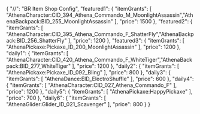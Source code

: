 {
  "//": "BR Item Shop Config",
  "featured1": {
    "itemGrants": [
      "AthenaCharacter:CID_394_Athena_Commando_M_MoonlightAssassin","AthenaBackpack:BID_255_MoonlightAssassin"
    ],
    "price": 1500
  },
  "featured2": {
    "itemGrants": [
      "AthenaCharacter:CID_395_Athena_Commando_F_ShatterFly","AthenaBackpack:BID_256_ShatterFly"
    ],
    "price": 1200
  },
  "featured3": {
    "itemGrants": [
      "AthenaPickaxe:Pickaxe_ID_200_MoonlightAssassin"
    ],
    "price": 1200
  },
  "daily1": {
    "itemGrants": [
      "AthenaCharacter:CID_420_Athena_Commando_F_WhiteTiger","AthenaBackpack:BID_277_WhiteTiger"
    ],
    "price": 1200
  },
  "daily2": {
    "itemGrants": [
      "AthenaPickaxe:Pickaxe_ID_092_Bling"
    ],
    "price": 800
  },
  "daily3": {
    "itemGrants": [
      "AthenaDance:EID_ElectroShuffle"
    ],
    "price": 600
  },
  "daily4": {
    "itemGrants": [
      "AthenaCharacter:CID_027_Athena_Commando_F"
    ],
    "price": 1200
  },
  "daily5": {
    "itemGrants": [
      "AthenaPickaxe:HappyPickaxe"
    ],
    "price": 700
  },
  "daily6": {
    "itemGrants": [
      "AthenaGlider:Glider_ID_021_Scavenger"
    ],
    "price": 800
  }
}
